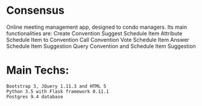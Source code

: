 # Consensus

Online meeting management app, designed to condo managers. Its main functionalities are:
    Create Convention
    Suggest Schedule Item
    Attribute Schedule Item to Convention
    Call Convention
    Vote Schedule Item
    Answer Schedule Item Suggestion
    Query Convention and Schedule Item Suggestion

# Main Techs:
    Bootstrap 3, JQuery 1.11.3 and HTML 5
    Python 3.5 with Flask framework 0.11.1
    Postgres 9.4 database
